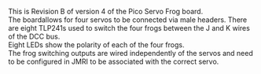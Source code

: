 This is Revision B of version 4 of the Pico Servo Frog board.<br>
The boardallows for four servos to be connected via male headers. There are eight TLP241s used to switch the four frogs between the J and K wires of the DCC bus.<br>
Eight LEDs show the polarity of each of the four frogs.<br>
The frog switching outputs are wired independently of the servos and need to be configured in JMRI to be associated with the correct servo.
